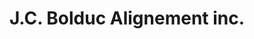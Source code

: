 ---
title: "J.C. Bolduc Alignement inc."
url: /mont-laurier/j-c-bolduc-alignement-inc/
shop: car repair
---